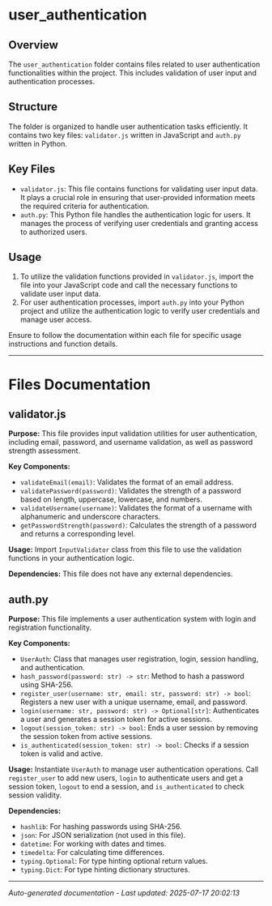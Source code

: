 # user_authentication

## Overview
The `user_authentication` folder contains files related to user authentication functionalities within the project. This includes validation of user input and authentication processes.

## Structure
The folder is organized to handle user authentication tasks efficiently. It contains two key files: `validator.js` written in JavaScript and `auth.py` written in Python.

## Key Files
- `validator.js`: This file contains functions for validating user input data. It plays a crucial role in ensuring that user-provided information meets the required criteria for authentication.
- `auth.py`: This Python file handles the authentication logic for users. It manages the process of verifying user credentials and granting access to authorized users.

## Usage
1. To utilize the validation functions provided in `validator.js`, import the file into your JavaScript code and call the necessary functions to validate user input data.
2. For user authentication processes, import `auth.py` into your Python project and utilize the authentication logic to verify user credentials and manage user access.

Ensure to follow the documentation within each file for specific usage instructions and function details.

---

# Files Documentation

## validator.js

**Purpose:** This file provides input validation utilities for user authentication, including email, password, and username validation, as well as password strength assessment.

**Key Components:**
- `validateEmail(email)`: Validates the format of an email address.
- `validatePassword(password)`: Validates the strength of a password based on length, uppercase, lowercase, and numbers.
- `validateUsername(username)`: Validates the format of a username with alphanumeric and underscore characters.
- `getPasswordStrength(password)`: Calculates the strength of a password and returns a corresponding level.

**Usage:** Import `InputValidator` class from this file to use the validation functions in your authentication logic.

**Dependencies:** This file does not have any external dependencies.

## auth.py

**Purpose:** This file implements a user authentication system with login and registration functionality.

**Key Components:**
- `UserAuth`: Class that manages user registration, login, session handling, and authentication.
- `hash_password(password: str) -> str`: Method to hash a password using SHA-256.
- `register_user(username: str, email: str, password: str) -> bool`: Registers a new user with a unique username, email, and password.
- `login(username: str, password: str) -> Optional[str]`: Authenticates a user and generates a session token for active sessions.
- `logout(session_token: str) -> bool`: Ends a user session by removing the session token from active sessions.
- `is_authenticated(session_token: str) -> bool`: Checks if a session token is valid and active.

**Usage:** Instantiate `UserAuth` to manage user authentication operations. Call `register_user` to add new users, `login` to authenticate users and get a session token, `logout` to end a session, and `is_authenticated` to check session validity.

**Dependencies:** 
- `hashlib`: For hashing passwords using SHA-256.
- `json`: For JSON serialization (not used in this file).
- `datetime`: For working with dates and times.
- `timedelta`: For calculating time differences.
- `typing.Optional`: For type hinting optional return values.
- `typing.Dict`: For type hinting dictionary structures.

---
*Auto-generated documentation - Last updated: 2025-07-17 20:02:13*
